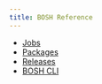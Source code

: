```yaml
---
title: BOSH Reference
---
```


* [Jobs](jobs.html)
* [Packages](packages.html)
* [Releases](releases.html)
* [BOSH CLI](bosh-cli.html) 
